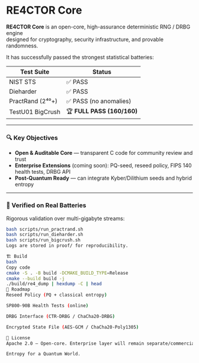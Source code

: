# RE4CTOR Core

**RE4CTOR Core** is an open-core, high-assurance deterministic RNG / DRBG engine  
designed for cryptography, security infrastructure, and provable randomness.

It has successfully passed the strongest statistical batteries:

| Test Suite           | Status |
|----------------------|--------|
| NIST STS             | ✅ PASS |
| Dieharder            | ✅ PASS |
| PractRand (2⁴⁰+)     | ✅ PASS (no anomalies) |
| TestU01 BigCrush     | 🏆 **FULL PASS (160/160)** |

---

### 🔍 Key Objectives

- **Open & Auditable Core** — transparent C code for community review and trust  
- **Enterprise Extensions** (coming soon): PQ-seed, reseed policy, FIPS 140 health tests, DRBG API  
- **Post-Quantum Ready** — can integrate Kyber/Dilithium seeds and hybrid entropy

---

### 🧪 Verified on Real Batteries

Rigorous validation over multi-gigabyte streams:

```bash
bash scripts/run_practrand.sh
bash scripts/run_dieharder.sh
bash scripts/run_bigcrush.sh
Logs are stored in proof/ for reproducibility.

🏗 Build
bash
Copy code
cmake -S . -B build -DCMAKE_BUILD_TYPE=Release
cmake --build build -j
./build/re4_dump | hexdump -C | head
🚧 Roadmap
Reseed Policy (PQ + classical entropy)

SP800-90B Health Tests (online)

DRBG Interface (CTR-DRBG / ChaCha20-DRBG)

Encrypted State File (AES-GCM / ChaCha20-Poly1305)

📜 License
Apache 2.0 — Open-core. Enterprise layer will remain separate/commercial.

Entropy for a Quantum World.
